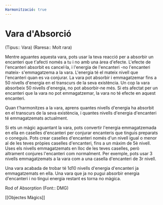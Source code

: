 ```yaml
---
Harmonització: true
---
```

# Vara d'Absorció

(Tipus:: Vara) (Raresa:: Molt rara)

Mentre aguantes aquesta vara, pots usar la teva reacció per a absorbir un encanteri que t'afecti només a tu i no amb una àrea d'efecte. L'efecte de l'encanteri absorbit es cancel·la, i l'energia de l'encanteri -no l'encanteri mateix- s'emmagatzema a la vara. L'energia té el mateix nivell que l'encanteri quan es va conjurar. La vara pot absorbir i emmagatzemar fins a 50 nivells d'energia en el transcurs de la seva existència. Un cop la vara absorbeix 50 nivells d'energia, no pot absorbir-ne més. Si ets afectat per un encanteri que la vara no pot emmagatzemar, la vara no té efecte en aquest encanteri.

Quan t'harmonitzes a la vara, aprens quantes nivells d'energia ha absorbit en el transcurs de la seva existència, i quantes nivells d'energia d'encanteri té emmagatzemats actualment.

Si ets un màgic aguantant la vara, pots convertir l'energia emmagatzemada en ella en caselles d'encanteri per conjurar encanteris que tinguis preparats o coneguis. Pots crear caselles d'encanteri només d'un nivell igual o menor al de les teves pròpies caselles d'encanteri, fins a un màxim de 5è nivell. Uses els nivells emmagatzemats en lloc de les teves caselles, però altrament conjures l'encanteri com normalment. Per exemple, pots usar 3 nivells emmagatzemats a la vara com a una casella d'encanteri de 3r nivell.

Una vara acabada de trobar té 1d10 nivells d'energia d'encanteri ja emmagatzemats en ella. Una vara que ja no pugui absorbir energia d'encanteri i no tingui energia restant es torna no màgica.

Rod of Absorption (Font:: DMG)

[[Objectes Màgics]]